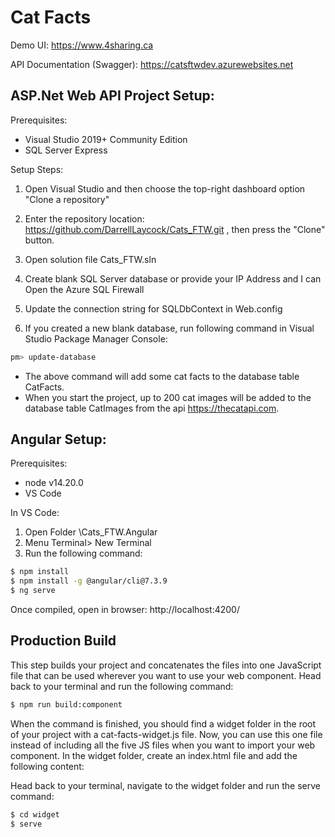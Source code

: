 # Cat Facts

Demo UI: https://www.4sharing.ca

API Documentation (Swagger): https://catsftwdev.azurewebsites.net


## ASP.Net Web API Project Setup:
 
 Prerequisites:
 - Visual Studio 2019+ Community Edition
 - SQL Server Express
 
Setup Steps:

1. Open Visual Studio and then choose the top-right dashboard option "Clone a repository"

2. Enter the repository location: https://github.com/DarrellLaycock/Cats_FTW.git , then press the "Clone" button.

3. Open solution file Cats_FTW.sln
 
4. Create blank SQL Server database or provide your IP Address and I can Open the Azure SQL Firewall
 
5. Update the connection string for SQLDbContext in Web.config
 
6. If you created a new blank database, run following command in Visual Studio Package Manager Console:
 
```sh
pm> update-database
```
 
 - The above command will add some cat facts to the database table CatFacts.
 - When you start the project, up to 200 cat images will be added to the database table CatImages from the api https://thecatapi.com.
 
 

## Angular Setup:

Prerequisites:
 - node v14.20.0
 - VS Code

In VS Code:
1. Open Folder <Your Project folder>\Cats_FTW.Angular
2. Menu Terminal> New Terminal
3. Run the following command:
```sh
$ npm install
$ npm install -g @angular/cli@7.3.9
$ ng serve
```

Once compiled, open in browser: http://localhost:4200/
 
 ## Production Build

This step builds your project and concatenates the files into one JavaScript file that can be used wherever you want to use your web component. Head back to your terminal and run the following command:

 ```sh
$ npm run build:component
```

When the command is finished, you should find a widget folder in the root of your project with a cat-facts-widget.js file. Now, you can use this one file instead of including all the five JS files when you want to import your web component. In the widget folder, create an index.html file and add the following content:

Head back to your terminal, navigate to the widget folder and run the serve command:

```sh
$ cd widget
$ serve
```

